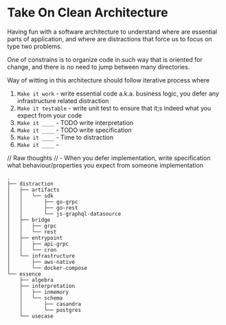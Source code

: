 # Take On Clean Architecture
Having fun with a software architecture to understand where are essential parts of application, 
and where are distractions that force us to focus on type two problems.

One of constrains is to organize code in such way that is oriented for change, 
and there is no need to jump between many directories.

Way of witting in this architecture should follow iterative process where
1. `Make it work` - write essential code a.k.a. business logic, you defer any infrastructure related distraction
2. `Make it testable` -  write unit test to ensure that it;s indeed what you expect from your code
3. `Make it ____` -  TODO write interpretation
4. `Make it ____` - TODO write specification
5. `Make it ____` - Time to distraction
6. `Make it ____` -


// Raw thoughts
// - When you defer implementation, write specification what behaviour/properties you expect from someone implementation

```
.
├── distraction
│   ├── artifacts
│   │   └── sdk
│   │       ├── go-grpc
│   │       ├── go-rest
│   │       └── js-graphql-datasource
│   ├── bridge
│   │   ├── grpc
│   │   └── rest
│   ├── entrypoint
│   │   ├── api-grpc
│   │   └── cron
│   └── infrastructure
│       ├── aws-native
│       └── docker-compose
└── essence
    ├── algebra
    ├── interpretation
    │   ├── inmemory
    │   └── schema
    │       ├── casandra
    │       └── postgres
    └── usecase

```
